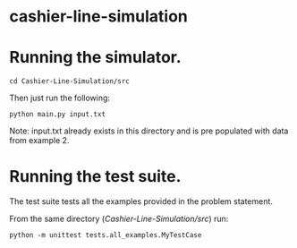 # cashier-line-simulation

# Running the simulator.

```console
cd Cashier-Line-Simulation/src
```

Then just run the following:
```console
python main.py input.txt
```
Note: input.txt already exists in this directory and is pre populated with data from example 2.


# Running the test suite.
The test suite tests all the examples provided in the problem statement.

From the same directory (*Cashier-Line-Simulation/src*) run:
```console
python -m unittest tests.all_examples.MyTestCase
```
